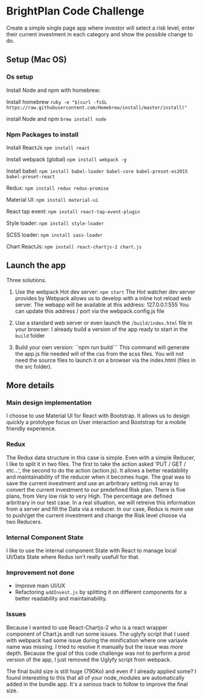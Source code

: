 # BrightPlan Code Challenge
Create a simple single page app where investor will select a risk level, enter their current investment in each category and
show the possible change to do.

## Setup (Mac OS)

### Os setup
Install Node and npm with homebrew:

Install homebrew
``ruby -e "$(curl -fsSL https://raw.githubusercontent.com/Homebrew/install/master/install)"``

install Node and npm
``brew install node``

### Npm Packages to install

Install ReactJs
``npm install react``

Install webpack (global)
``npm install webpack -g``

Install babel:
``npm install babel-loader babel-core babel-preset-es2015 babel-preset-react``

Redux:
``npm install redux redux-promise``

Material UI:
``npm install material-ui``

React tap event:
``npm install react-tap-event-plugin``

Style loader:
``npm install style-loader``

SCSS loader:
``npm install sass-loader``

Chart ReactJs:
``npm install react-chartjs-2 chart.js``

## Launch the app
Three solutions.

1. Use the webpack Hot dev server:
``npm start``
The Hot watcher dev server provides by Webpack allows us to develop with a inline hot reload web server.
The webapp will be available at this address: 127.0.0.1:555
You can update this address / port via the webpack.config.js file

2. Use a standard web server or even launch the ``/build/index.html`` file in your browser:
I already build a version of the app ready to start in the ``build`` folder

3. Build your own version:
``npm run build```
This command will generate the app.js file needed will of the css from the scss files.
You will not need the source files to launch it on a browser via the index.html (files in the src folder). 


## More details

### Main design implementation
I choose to use Material UI for React with Bootstrap.
It allows us to design quickly a prototype focus on User interaction and Bootstrap for a mobile friendly experience.

### Redux
The Redux data structure in this case is simple.
Even with a simple Reducer, I like to split it in two files. 
The first to take the action asked 'PUT / GET / etc...', the second to do the action (action.js). 
It allows a better readability and maintainability of the reducer when it becomes huge.
The goal was to save the current investment and use an arbritrary setting risk array to convert the current investment to 
our predefined Risk plan.
There is five plans, from Very low risk to very High. The percentage are defined arbritrary in our test case.
In a real situation, we will retreive this information from a server and fill the Data via a reducer.
In our case, Redux is more use to push/get the current investment and change the Risk level choose 
via two Reducers.

### Internal Component State
I like to use the internal component State with React to manage local UI/Data State where Redux
isn't really usefull for that.

### Improvement not done 
- Improve main UI/UX
- Refactoring ``addInvest.js`` by splitting it on different components for a better readability and maintainability.

### Issues
Because I wanted to use React-Chartjs-2 who is a react wrapper component of Chart.js andI run some issues.
The uglyfy script that I used with webpack had some issue during the minification where one variavle name was missing.
I tried to resolve it manually but the issue was more depth. 
Because the goal of this code challenge was not to perform a prod version of the app, I just removed the Uglyfy script from webpack.

The final build size is still huge (790Ko) and even if I already applied some? I found interesting to this that all of your node_modules 
are automatically added in the bundle app. 
It's a serious track to follow to improve the final size.
